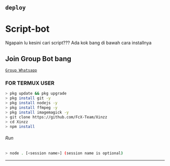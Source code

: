 ## `deploy`


# Script-bot
Ngapain lu kesini cari script???
Ada kok bang di bawah cara installnya 


## Join Group Bot bang
[`Group Whatsapp`](https://chat.whatsapp.com/FLmmp2dYa8EF3pEXR4cKok)
### FOR TERMUX USER
```bash
> pkg update && pkg upgrade
> pkg install git -y
> pkg install nodejs -y
> pkg install ffmpeg -y
> pkg install imagemagick -y
> git clone https://github.com/FcX-Team/Xinzz
> cd Xinzz
> npm install
```
###### Run
```bash
> node . [<session name>] (session name is optional)
```

---------
